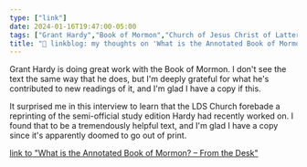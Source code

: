 ```yaml
---
type: ["link"]
date: 2024-01-16T19:47:00-05:00
tags: ["Grant Hardy","Book of Mormon","Church of Jesus Christ of Latter-day Saints","Annotated Book of Mormon"]
title: "🔗 linkblog: my thoughts on 'What is the Annotated Book of Mormon? – From the Desk'"
---
```

Grant Hardy is doing great work with the Book of Mormon. I don't see the text the same way that he does, but I'm deeply grateful for what he's contributed to new readings of it, and I'm glad I have a copy if this.

It surprised me in this interview to learn that the LDS Church forebade a reprinting of the semi-official study edition Hardy had recently worked on. I found that to be a tremendously helpful text, and I'm glad I have a copy since it's apparently doomed to go out of print.

[link to "What is the Annotated Book of Mormon? – From the Desk"](https://www.fromthedesk.org/annotated-book-of-mormon-grant-hardy/)
